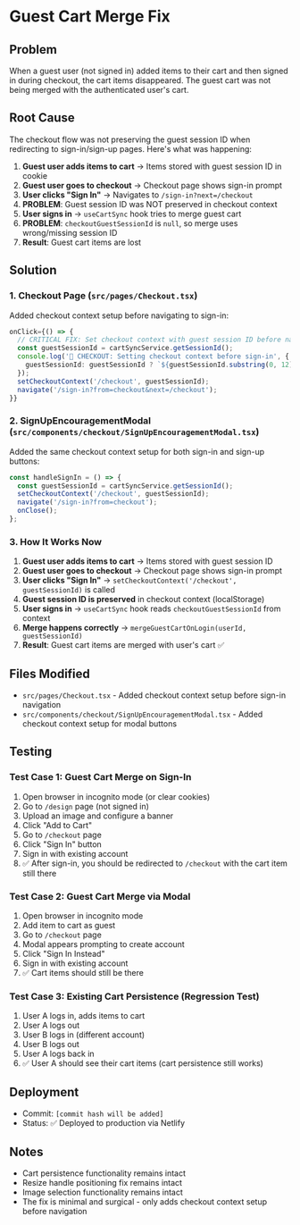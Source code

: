 # Guest Cart Merge Fix

## Problem
When a guest user (not signed in) added items to their cart and then signed in during checkout, the cart items disappeared. The guest cart was not being merged with the authenticated user's cart.

## Root Cause

The checkout flow was not preserving the guest session ID when redirecting to sign-in/sign-up pages. Here's what was happening:

1. **Guest user adds items to cart** → Items stored with guest session ID in cookie
2. **Guest user goes to checkout** → Checkout page shows sign-in prompt
3. **User clicks "Sign In"** → Navigates to `/sign-in?next=/checkout`
4. **PROBLEM**: Guest session ID was NOT preserved in checkout context
5. **User signs in** → `useCartSync` hook tries to merge guest cart
6. **PROBLEM**: `checkoutGuestSessionId` is `null`, so merge uses wrong/missing session ID
7. **Result**: Guest cart items are lost

## Solution

### 1. Checkout Page (`src/pages/Checkout.tsx`)
Added checkout context setup before navigating to sign-in:

```typescript
onClick={() => {
  // CRITICAL FIX: Set checkout context with guest session ID before navigating
  const guestSessionId = cartSyncService.getSessionId();
  console.log('🛒 CHECKOUT: Setting checkout context before sign-in', {
    guestSessionId: guestSessionId ? `${guestSessionId.substring(0, 12)}...` : 'none'
  });
  setCheckoutContext('/checkout', guestSessionId);
  navigate('/sign-in?from=checkout&next=/checkout');
}}
```

### 2. SignUpEncouragementModal (`src/components/checkout/SignUpEncouragementModal.tsx`)
Added the same checkout context setup for both sign-in and sign-up buttons:

```typescript
const handleSignIn = () => {
  const guestSessionId = cartSyncService.getSessionId();
  setCheckoutContext('/checkout', guestSessionId);
  navigate('/sign-in?from=checkout');
  onClose();
};
```

### 3. How It Works Now

1. **Guest user adds items to cart** → Items stored with guest session ID
2. **Guest user goes to checkout** → Checkout page shows sign-in prompt
3. **User clicks "Sign In"** → `setCheckoutContext('/checkout', guestSessionId)` is called
4. **Guest session ID is preserved** in checkout context (localStorage)
5. **User signs in** → `useCartSync` hook reads `checkoutGuestSessionId` from context
6. **Merge happens correctly** → `mergeGuestCartOnLogin(userId, guestSessionId)`
7. **Result**: Guest cart items are merged with user's cart ✅

## Files Modified
- `src/pages/Checkout.tsx` - Added checkout context setup before sign-in navigation
- `src/components/checkout/SignUpEncouragementModal.tsx` - Added checkout context setup for modal buttons

## Testing

### Test Case 1: Guest Cart Merge on Sign-In
1. Open browser in incognito mode (or clear cookies)
2. Go to `/design` page (not signed in)
3. Upload an image and configure a banner
4. Click "Add to Cart"
5. Go to `/checkout` page
6. Click "Sign In" button
7. Sign in with existing account
8. ✅ After sign-in, you should be redirected to `/checkout` with the cart item still there

### Test Case 2: Guest Cart Merge via Modal
1. Open browser in incognito mode
2. Add item to cart as guest
3. Go to `/checkout` page
4. Modal appears prompting to create account
5. Click "Sign In Instead"
6. Sign in with existing account
7. ✅ Cart items should still be there

### Test Case 3: Existing Cart Persistence (Regression Test)
1. User A logs in, adds items to cart
2. User A logs out
3. User B logs in (different account)
4. User B logs out
5. User A logs back in
6. ✅ User A should see their cart items (cart persistence still works)

## Deployment
- Commit: `[commit hash will be added]`
- Status: ✅ Deployed to production via Netlify

## Notes
- Cart persistence functionality remains intact
- Resize handle positioning fix remains intact
- Image selection functionality remains intact
- The fix is minimal and surgical - only adds checkout context setup before navigation
